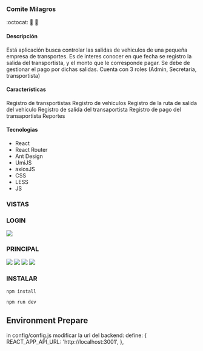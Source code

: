 ### Comite Milagros
:octocat: :ghost: :jack_o_lantern:

#### Descripción
Está aplicación busca controlar las salidas de vehiculos de una pequeña empresa de transportes.
Es de interes conocer en que fecha se registro la salida del transportista, y el monto que le corresponde pagar.
Se debe de gestionar el pago por dichas salidas.
Cuenta con 3 roles (Admin, Secretaria, transportista)


#### Características
Registro de transportistas
Registro de vehiculos
Registro de la ruta de salida del vehiculo
Registro de salida del transaportista
Registro de pago del transaportista
Reportes

#### Tecnologias
- React
- React Router
- Ant Design
- UmiJS
- axiosJS
- CSS
- LESS
- JS

### VISTAS

### LOGIN
![](https://github.com/tony-ojeda/redux-exercise/blob/main/public/login.png)

### PRINCIPAL
![](https://github.com/tony-ojeda/redux-exercise/blob/main/public/vehicle.png)
![](https://github.com/tony-ojeda/redux-exercise/blob/main/public/vehicleExit.png)
![](https://github.com/tony-ojeda/redux-exercise/blob/main/public/newVehicleExit.png)
![](https://github.com/tony-ojeda/redux-exercise/blob/main/public/registerPayment.png)

### INSTALAR
`npm install`

`npm run dev`


## Environment Prepare
in config/config.js modificar la url del backend:
  define: {
    REACT_APP_API_URL: 'http://localhost:3001',
  },
